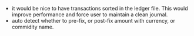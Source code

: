 - it would be nice to have transactions sorted in the ledger file. This
  would improve performance and force user to maintain a clean journal.
- auto detect whether to pre-fix, or post-fix amount with currency, or
  commidity name.
